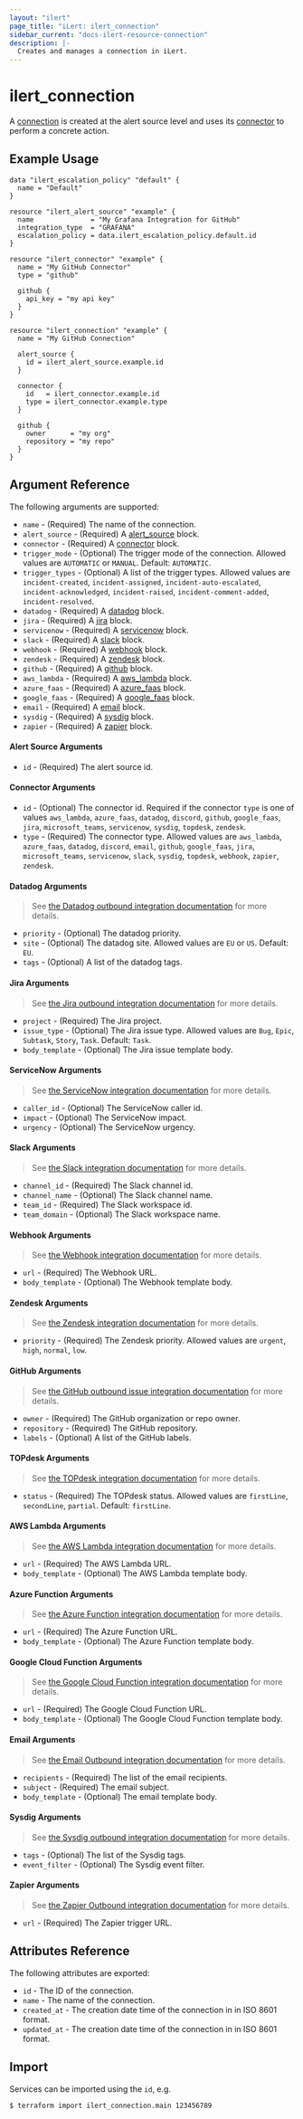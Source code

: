 ```yaml
---
layout: "ilert"
page_title: "iLert: ilert_connection"
sidebar_current: "docs-ilert-resource-connection"
description: |-
  Creates and manages a connection in iLert.
---
```


# ilert_connection

A [connection](https://docs.ilert.com/getting-started/intro#connectors-and-connections-outbond-integrations) is created at the alert source level and uses its [connector](connector.html) to perform a concrete action.

## Example Usage

```hcl
data "ilert_escalation_policy" "default" {
  name = "Default"
}

resource "ilert_alert_source" "example" {
  name              = "My Grafana Integration for GitHub"
  integration_type  = "GRAFANA"
  escalation_policy = data.ilert_escalation_policy.default.id
}

resource "ilert_connector" "example" {
  name = "My GitHub Connector"
  type = "github"

  github {
    api_key = "my api key"
  }
}

resource "ilert_connection" "example" {
  name = "My GitHub Connection"

  alert_source {
    id = ilert_alert_source.example.id
  }

  connector {
    id   = ilert_connector.example.id
    type = ilert_connector.example.type
  }

  github {
    owner      = "my org"
    repository = "my repo"
  }
}
```

## Argument Reference

The following arguments are supported:

- `name` - (Required) The name of the connection.
- `alert_source` - (Required) A [alert_source](#alert-source-arguments) block.
- `connector` - (Required) A [connector](#connector-arguments) block.
- `trigger_mode` - (Optional) The trigger mode of the connection. Allowed values are `AUTOMATIC` or `MANUAL`. Default: `AUTOMATIC`.
- `trigger_types` - (Optional) A list of the trigger types. Allowed values are `incident-created`, `incident-assigned`, `incident-auto-escalated`, `incident-acknowledged`, `incident-raised`, `incident-comment-added`, `incident-resolved`.
- `datadog` - (Required) A [datadog](#datadog-arguments) block.
- `jira` - (Required) A [jira](#jira-arguments) block.
- `servicenow` - (Required) A [servicenow](#servicenow-arguments) block.
- `slack` - (Required) A [slack](#slack-arguments) block.
- `webhook` - (Required) A [webhook](#webhook-arguments) block.
- `zendesk` - (Required) A [zendesk](#zendesk-arguments) block.
- `github` - (Required) A [github](#github-arguments) block.
- `aws_lambda` - (Required) A [aws_lambda](#aws-lambda-arguments) block.
- `azure_faas` - (Required) A [azure_faas](#azure-function-arguments) block.
- `google_faas` - (Required) A [google_faas](#google-cloud-function-arguments) block.
- `email` - (Required) A [email](#email-arguments) block.
- `sysdig` - (Required) A [sysdig](#sysdig-arguments) block.
- `zapier` - (Required) A [zapier](#zapier-arguments) block.

#### Alert Source Arguments

- `id` - (Required) The alert source id.

#### Connector Arguments

- `id` - (Optional) The connector id. Required if the connector `type` is one of values `aws_lambda`, `azure_faas`, `datadog`, `discord`, `github`, `google_faas`, `jira`, `microsoft_teams`, `servicenow`, `sysdig`, `topdesk`, `zendesk`.
- `type` - (Required) The connector type. Allowed values are `aws_lambda`, `azure_faas`, `datadog`, `discord`, `email`, `github`, `google_faas`, `jira`, `microsoft_teams`, `servicenow`, `slack`, `sysdig`, `topdesk`, `webhook`, `zapier`, `zendesk`.

#### Datadog Arguments

> See [the Datadog outbound integration documentation](https://docs.ilert.com/integrations/datadog/outbound) for more details.

- `priority` - (Optional) The datadog priority.
- `site` - (Optional) The datadog site. Allowed values are `EU` or `US`. Default: `EU`.
- `tags` - (Optional) A list of the datadog tags.

#### Jira Arguments

> See [the Jira outbound integration documentation](https://docs.ilert.com/integrations/jira/outbound) for more details.

- `project` - (Required) The Jira project.
- `issue_type` - (Optional) The Jira issue type. Allowed values are `Bug`, `Epic`, `Subtask`, `Story`, `Task`.
  Default: `Task`.
- `body_template` - (Optional) The Jira issue template body.

#### ServiceNow Arguments

> See [the ServiceNow integration documentation](https://docs.ilert.com/integrations/service-now) for more details.

- `caller_id` - (Optional) The ServiceNow caller id.
- `impact` - (Optional) The ServiceNow impact.
- `urgency` - (Optional) The ServiceNow urgency.

#### Slack Arguments

> See [the Slack integration documentation](https://docs.ilert.com/integrations/slack) for more details.

- `channel_id` - (Required) The Slack channel id.
- `channel_name` - (Optional) The Slack channel name.
- `team_id` - (Required) The Slack workspace id.
- `team_domain` - (Optional) The Slack workspace name.

#### Webhook Arguments

> See [the Webhook integration documentation](https://docs.ilert.com/integrations/webhook) for more details.

- `url` - (Required) The Webhook URL.
- `body_template` - (Optional) The Webhook template body.

#### Zendesk Arguments

> See [the Zendesk integration documentation](https://docs.ilert.com/integrations/zendesk) for more details.

- `priority` - (Required) The Zendesk priority. Allowed values are `urgent`, `high`, `normal`, `low`.

#### GitHub Arguments

> See [the GitHub outbound issue integration documentation](https://docs.ilert.com/integrations/github/outbound-issue) for more details.

- `owner` - (Required) The GitHub organization or repo owner.
- `repository` - (Required) The GitHub repository.
- `labels` - (Optional) A list of the GitHub labels.

#### TOPdesk Arguments

> See [the TOPdesk integration documentation](https://docs.ilert.com/integrations/topdesk/outbound) for more details.

- `status` - (Required) The TOPdesk status. Allowed values are `firstLine`, `secondLine`, `partial`. Default: `firstLine`.

#### AWS Lambda Arguments

> See [the AWS Lambda integration documentation](https://docs.ilert.com/integrations/aws-lambda) for more details.

- `url` - (Required) The AWS Lambda URL.
- `body_template` - (Optional) The AWS Lambda template body.

#### Azure Function Arguments

> See [the Azure Function integration documentation](https://docs.ilert.com/integrations/azure-functions) for more details.

- `url` - (Required) The Azure Function URL.
- `body_template` - (Optional) The Azure Function template body.

#### Google Cloud Function Arguments

> See [the Google Cloud Function integration documentation](https://docs.ilert.com/integrations/gcf) for more details.

- `url` - (Required) The Google Cloud Function URL.
- `body_template` - (Optional) The Google Cloud Function template body.

#### Email Arguments

> See [the Email Outbound integration documentation](https://docs.ilert.com/integrations/email-outbound-integration) for more details.

- `recipients` - (Required) The list of the email recipients.
- `subject` - (Required) The email subject.
- `body_template` - (Optional) The email template body.

#### Sysdig Arguments

> See [the Sysdig outbound integration documentation](https://docs.ilert.com/integrations/sysdig/outbound) for more details.

- `tags` - (Optional) The list of the Sysdig tags.
- `event_filter` - (Optional) The Sysdig event filter.

#### Zapier Arguments

> See [the Zapier Outbound integration documentation](https://docs.ilert.com/integrations/zapier/outbound) for more details.

- `url` - (Required) The Zapier trigger URL.

## Attributes Reference

The following attributes are exported:

- `id` - The ID of the connection.
- `name` - The name of the connection.
- `created_at` - The creation date time of the connection in in ISO 8601 format.
- `updated_at` - The creation date time of the connection in in ISO 8601 format.

## Import

Services can be imported using the `id`, e.g.

```sh
$ terraform import ilert_connection.main 123456789
```
